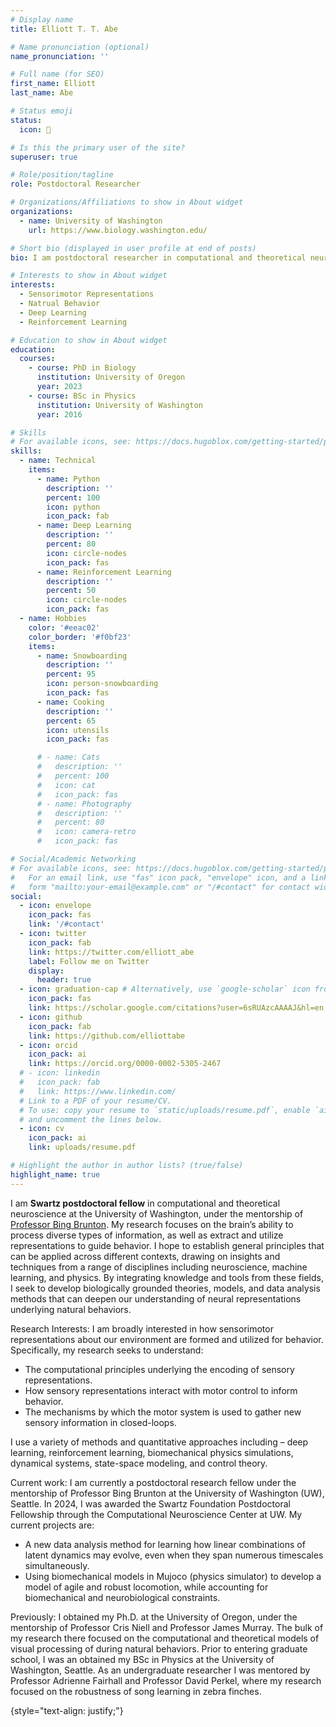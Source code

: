 ```yaml
---
# Display name
title: Elliott T. T. Abe

# Name pronunciation (optional)
name_pronunciation: ''

# Full name (for SEO)
first_name: Elliott
last_name: Abe

# Status emoji
status:
  icon: 🧠

# Is this the primary user of the site?
superuser: true

# Role/position/tagline
role: Postdoctoral Researcher

# Organizations/Affiliations to show in About widget
organizations:
  - name: University of Washington
    url: https://www.biology.washington.edu/

# Short bio (displayed in user profile at end of posts)
bio: I am postdoctoral researcher in computational and theoretical neuroscientist at the University of Washington. My research focuses on the brain’s ability to process diverse types of information, as well as extract and utilize representations to guide behavior.

# Interests to show in About widget
interests:
  - Sensorimotor Representations
  - Natrual Behavior
  - Deep Learning
  - Reinforcement Learning

# Education to show in About widget
education:
  courses:
    - course: PhD in Biology
      institution: University of Oregon
      year: 2023
    - course: BSc in Physics
      institution: University of Washington
      year: 2016

# Skills
# For available icons, see: https://docs.hugoblox.com/getting-started/page-builder/#icons
skills:
  - name: Technical
    items:
      - name: Python
        description: ''
        percent: 100
        icon: python
        icon_pack: fab
      - name: Deep Learning
        description: ''
        percent: 80
        icon: circle-nodes
        icon_pack: fas
      - name: Reinforcement Learning
        description: ''
        percent: 50
        icon: circle-nodes
        icon_pack: fas
  - name: Hobbies
    color: '#eeac02'
    color_border: '#f0bf23'
    items:
      - name: Snowboarding
        description: ''
        percent: 95
        icon: person-snowboarding
        icon_pack: fas
      - name: Cooking
        description: ''
        percent: 65
        icon: utensils
        icon_pack: fas

      # - name: Cats
      #   description: ''
      #   percent: 100
      #   icon: cat
      #   icon_pack: fas
      # - name: Photography
      #   description: ''
      #   percent: 80
      #   icon: camera-retro
      #   icon_pack: fas

# Social/Academic Networking
# For available icons, see: https://docs.hugoblox.com/getting-started/page-builder/#icons
#   For an email link, use "fas" icon pack, "envelope" icon, and a link in the
#   form "mailto:your-email@example.com" or "/#contact" for contact widget.
social:
  - icon: envelope
    icon_pack: fas
    link: '/#contact'
  - icon: twitter
    icon_pack: fab
    link: https://twitter.com/elliott_abe
    label: Follow me on Twitter
    display:
      header: true
  - icon: graduation-cap # Alternatively, use `google-scholar` icon from `ai` icon pack
    icon_pack: fas
    link: https://scholar.google.com/citations?user=6sRUAzcAAAAJ&hl=en
  - icon: github
    icon_pack: fab
    link: https://github.com/elliottabe
  - icon: orcid
    icon_pack: ai
    link: https://orcid.org/0000-0002-5305-2467
  # - icon: linkedin
  #   icon_pack: fab
  #   link: https://www.linkedin.com/
  # Link to a PDF of your resume/CV.
  # To use: copy your resume to `static/uploads/resume.pdf`, enable `ai` icons in `params.yaml`,
  # and uncomment the lines below.
  - icon: cv
    icon_pack: ai
    link: uploads/resume.pdf

# Highlight the author in author lists? (true/false)
highlight_name: true
---
```


 I am **Swartz postdoctoral fellow** in computational and theoretical neuroscience at the University of Washington, under the mentorship of [Professor Bing Brunton](https://www.bingbrunton.com/). My research focuses on the brain’s ability to process diverse types of information, as well as extract and utilize representations to guide behavior. I hope to establish general principles that can be applied across different contexts, drawing on insights and techniques from a range of disciplines including neuroscience, machine learning, and physics. By integrating knowledge and tools from these fields, I seek to develop biologically grounded theories, models, and data analysis methods that can deepen our understanding of neural representations underlying natural behaviors. 

Research Interests: 
I am broadly interested in how sensorimotor representations about our environment are formed and utilized for behavior. Specifically, my research seeks to understand:
  - The computational principles underlying the encoding of sensory representations.
  - How sensory representations interact with motor control to inform behavior.
  - The mechanisms by which the motor system is used to gather new sensory information in closed-loops. 

I use a variety of methods and quantitative approaches including – deep learning, reinforcement learning, biomechanical physics simulations, dynamical systems, state-space modeling, and control theory. 

Current work: 
I am currently a postdoctoral research fellow under the mentorship of Professor Bing Brunton at the University of Washington (UW), Seattle. In 2024, I was awarded the Swartz Foundation Postdoctoral Fellowship through the Computational Neuroscience Center at UW. My current projects are:
-	A new data analysis method for learning how linear combinations of latent dynamics may evolve, even when they span numerous timescales simultaneously. 
-	Using biomechanical models in Mujoco (physics simulator) to develop a model of agile and robust locomotion, while accounting for biomechanical and neurobiological constraints.

Previously: 
I obtained my Ph.D. at the University of Oregon, under the mentorship of Professor Cris Niell and Professor James Murray. The bulk of my research there focused on the computational and theoretical models of visual processing of during natural behaviors. Prior to entering graduate school, I was an obtained my BSc in Physics at the University of Washington, Seattle. As an undergraduate researcher I was mentored by Professor Adrienne Fairhall and Professor David Perkel, where my research focused on the robustness of song learning in zebra finches.

{style="text-align: justify;"}
